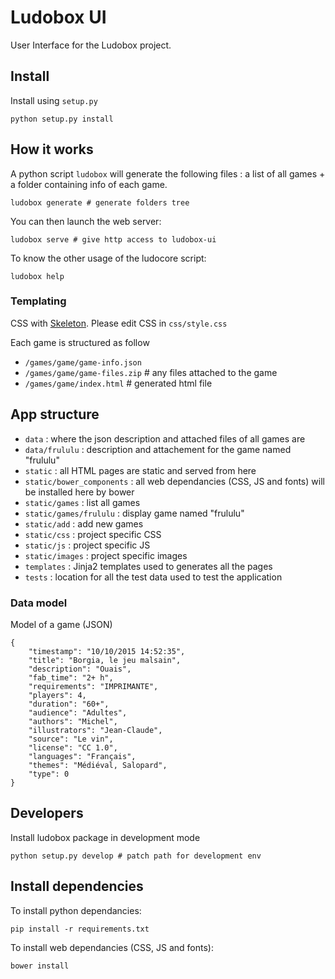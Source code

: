 # Ludobox UI

User Interface for the Ludobox project.

## Install

Install using ```setup.py```

    python setup.py install

## How it works


A python script ```ludobox``` will generate the following files : a list of all games + a folder containing info of each game.

    ludobox generate # generate folders tree

You can then launch the web server:

    ludobox serve # give http access to ludobox-ui

To know the other usage of the ludocore script:

    ludobox help


### Templating

CSS with [Skeleton](http://getskeleton.com/). Please edit CSS in ```css/style.css```

Each game is structured as follow

* ```/games/game/game-info.json```
* ```/games/game/game-files.zip``` # any files attached to the game
* ```/games/game/index.html``` # generated html file

## App structure

* ```data``` : where the json description and attached files of all games are
* ```data/frululu``` : description and attachement for the game named "frululu"
* ```static``` : all HTML pages are static and served from here
* ```static/bower_components``` : all web dependancies (CSS, JS and fonts) will
  be installed here by bower
* ```static/games``` : list all games
* ```static/games/frululu``` : display game named "frululu"
* ```static/add``` : add new games
* ```static/css``` : project specific CSS
* ```static/js``` : project specific JS
* ```static/images``` : project specific images
* ```templates``` : Jinja2 templates used to generates all the pages
* ```tests``` : location for all the test data used to test the application


### Data model

Model of a game (JSON)

    {
        "timestamp": "10/10/2015 14:52:35",
        "title": "Borgia, le jeu malsain",
        "description": "Ouais",
        "fab_time": "2+ h",
        "requirements": "IMPRIMANTE",
        "players": 4,
        "duration": "60+",
        "audience": "Adultes",
        "authors": "Michel",
        "illustrators": "Jean-Claude",
        "source": "Le vin",
        "license": "CC 1.0",
        "languages": "Français",
        "themes": "Médiéval, Salopard",
        "type": 0
    }


## Developers

Install ludobox package in development mode

    python setup.py develop # patch path for development env


## Install dependencies  

To install python dependancies:

    pip install -r requirements.txt

To install web dependancies (CSS, JS and fonts):

    bower install
